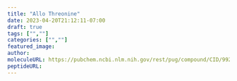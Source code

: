 ```yaml
---
title: "Allo Threonine"
date: 2023-04-20T21:12:11-07:00
draft: true
tags: ["",""]
categories: ["",""]
featured_image: 
author: 
moleculeURL: https://pubchem.ncbi.nlm.nih.gov/rest/pug/compound/CID/99289/record/SDF/?record_type=3d&response_type=display
peptideURL:
---
```


